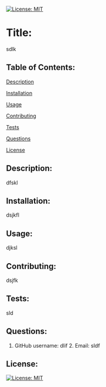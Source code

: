 [![License: MIT](https://img.shields.io/badge/License-MIT-yellow.svg)](https://opensource.org/licenses/MIT)
# Title:
  sdlk
## Table of Contents:
 
[Description](#description)
 
[Installation](#installation)
 
[Usage](#usage)
 
[Contributing](#contributing)

[Tests](#tests)
 
[Questions](#questions)
 
[License](#license)
 
## Description:
  dfskl
## Installation:
 dsjkfl
## Usage:
 djksl
## Contributing:
 dsjfk
## Tests:
 sld
## Questions:
 1. GitHub username: dlif
 	 2. Email: sldf
## License:
 [![License: MIT](https://img.shields.io/badge/License-MIT-yellow.svg)](https://opensource.org/licenses/MIT)
